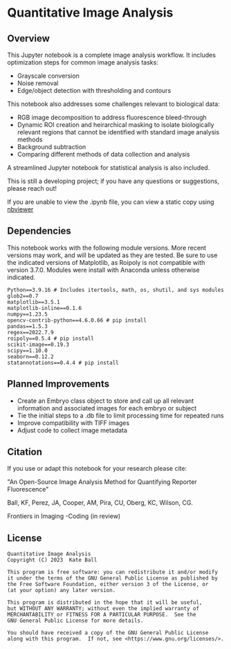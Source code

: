 # Quantitative Image Analysis
## Overview
This Jupyter notebook is a complete image analysis workflow. It includes optimization steps for common image analysis tasks:
* Grayscale conversion
* Noise removal
* Edge/object detection with thresholding and contours

This notebook also addresses some challenges relevant to biological data:
* RGB image decomposition to address fluorescence bleed-through
* Dynamic ROI creation and heirarchical masking to isolate biologically relevant regions that cannot be identified with standard image analysis methods
* Background subtraction
* Comparing different methods of data collection and analysis

A streamlined Jupyter notebook for statistical analysis is also included. 

This is still a developing project; if you have any questions or suggestions, please reach out!

If you are unable to view the .ipynb file, you can view a static copy using [nbviewer](https://nbviewer.org/github/KateBall/Quantitative_Image_Analysis/blob/main/Quantitative_Image_Analysis/Quantitative_Image_Analysis.ipynb)

## Dependencies
This notebook works with the following module versions. More recent versions may work, and will be updated as they are tested. Be sure to use the indicated versions of Matplotlib, as Roipoly is not compatible with version 3.7.0. Modules were install with Anaconda unless otherwise indicated.

    Python==3.9.16 # Includes itertools, math, os, shutil, and sys modules
    glob2==0.7
    matplotlib==3.5.1
    matplotlib-inline==0.1.6
    numpy==1.23.5 
    opencv-contrib-python==4.6.0.66 # pip install
    pandas==1.5.3
    regex==2022.7.9
    roipoly==0.5.4 # pip install
    scikit-image==0.19.3
    scipy==1.10.0
    seaborn==0.12.2
    statannotations==0.4.4 # pip install

## Planned Improvements
* Create an Embryo class object to store and call up all relevant information and associated images for each embryo or subject
* Tie the initial steps to a .db file to limit processing time for repeated runs
* Improve compatibility with TIFF images
* Adjust code to collect image metadata


## Citation
If you use or adapt this notebook for your research please cite:

"An Open-Source Image Analysis Method for Quantifying Reporter Fluorescence"

Ball, KF, Perez, JA, Cooper, AM, Pira, CU, Oberg, KC, Wilson, CG.

Frontiers in Imaging -Coding (in review)

## License
    Quantitative Image Analysis 
    Copyright (C) 2023  Kate Ball

    This program is free software: you can redistribute it and/or modify
    it under the terms of the GNU General Public License as published by
    the Free Software Foundation, either version 3 of the License, or
    (at your option) any later version.

    This program is distributed in the hope that it will be useful,
    but WITHOUT ANY WARRANTY; without even the implied warranty of
    MERCHANTABILITY or FITNESS FOR A PARTICULAR PURPOSE.  See the
    GNU General Public License for more details.

    You should have received a copy of the GNU General Public License
    along with this program.  If not, see <https://www.gnu.org/licenses/>.
